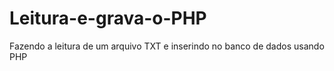 # Leitura-e-grava-o-PHP
Fazendo a leitura de um arquivo TXT e inserindo no banco de dados usando PHP
